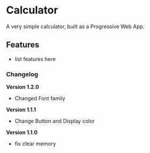 # Calculator

A very simple calculator, built as a Progressive Web App.

## Features

- list features here

### Changelog
**Version 1.2.0**
- Changed Font family

**Version 1.1.1**

- Change Button and Display color

**Version 1.1.0**

- fix clear memory
